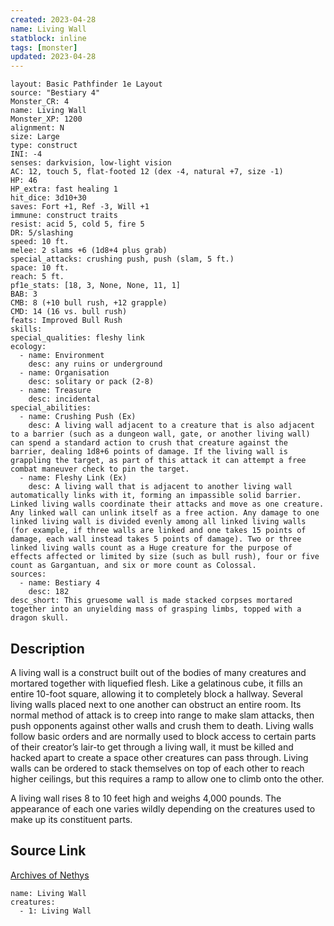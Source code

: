 ```yaml
---
created: 2023-04-28
name: Living Wall
statblock: inline
tags: [monster]
updated: 2023-04-28
---
```

```statblock
layout: Basic Pathfinder 1e Layout
source: "Bestiary 4"
Monster_CR: 4
name: Living Wall
Monster_XP: 1200
alignment: N
size: Large
type: construct
INI: -4
senses: darkvision, low-light vision
AC: 12, touch 5, flat-footed 12 (dex -4, natural +7, size -1)
HP: 46
HP_extra: fast healing 1
hit_dice: 3d10+30
saves: Fort +1, Ref -3, Will +1
immune: construct traits
resist: acid 5, cold 5, fire 5
DR: 5/slashing
speed: 10 ft.
melee: 2 slams +6 (1d8+4 plus grab)
special_attacks: crushing push, push (slam, 5 ft.)
space: 10 ft.
reach: 5 ft.
pf1e_stats: [18, 3, None, None, 11, 1]
BAB: 3
CMB: 8 (+10 bull rush, +12 grapple)
CMD: 14 (16 vs. bull rush)
feats: Improved Bull Rush
skills: 
special_qualities: fleshy link
ecology:
  - name: Environment
    desc: any ruins or underground
  - name: Organisation
    desc: solitary or pack (2-8)
  - name: Treasure
    desc: incidental
special_abilities:
  - name: Crushing Push (Ex)
    desc: A living wall adjacent to a creature that is also adjacent to a barrier (such as a dungeon wall, gate, or another living wall) can spend a standard action to crush that creature against the barrier, dealing 1d8+6 points of damage. If the living wall is grappling the target, as part of this attack it can attempt a free combat maneuver check to pin the target.
  - name: Fleshy Link (Ex)
    desc: A living wall that is adjacent to another living wall automatically links with it, forming an impassible solid barrier. Linked living walls coordinate their attacks and move as one creature. Any linked wall can unlink itself as a free action. Any damage to one linked living wall is divided evenly among all linked living walls (for example, if three walls are linked and one takes 15 points of damage, each wall instead takes 5 points of damage). Two or three linked living walls count as a Huge creature for the purpose of effects affected or limited by size (such as bull rush), four or five count as Gargantuan, and six or more count as Colossal.
sources:
  - name: Bestiary 4
    desc: 182
desc_short: This gruesome wall is made stacked corpses mortared together into an unyielding mass of grasping limbs, topped with a dragon skull.
```
## Description
A living wall is a construct built out of the bodies of many creatures and mortared together with liquefied flesh. Like a gelatinous cube, it fills an entire 10-foot square, allowing it to completely block a hallway. Several living walls placed next to one another can obstruct an entire room. Its normal method of attack is to creep into range to make slam attacks, then push opponents against other walls and crush them to death. Living walls follow basic orders and are normally used to block access to certain parts of their creator’s lair-to get through a living wall, it must be killed and hacked apart to create a space other creatures can pass through. Living walls can be ordered to stack themselves on top of each other to reach higher ceilings, but this requires a ramp to allow one to climb onto the other.

A living wall rises 8 to 10 feet high and weighs 4,000 pounds. The appearance of each one varies wildly depending on the creatures used to make up its constituent parts.
## Source Link
[Archives of Nethys](https://aonprd.com/MonsterDisplay.aspx?ItemName=Living%20Wall)
```encounter-table
name: Living Wall
creatures:
  - 1: Living Wall
```
